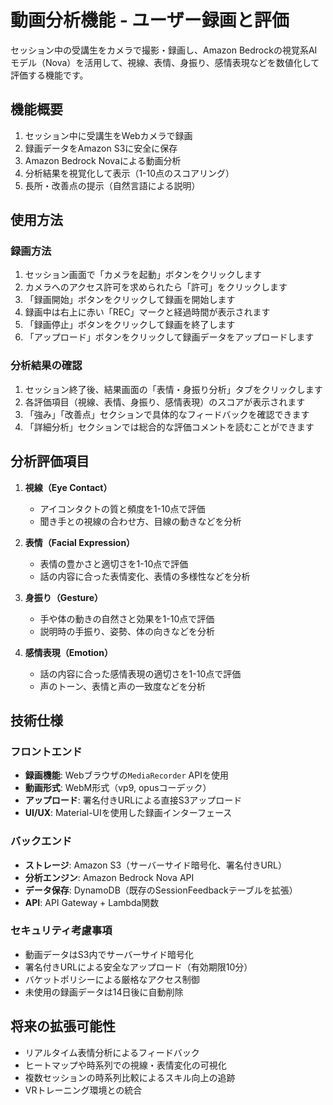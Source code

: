 # 動画分析機能 - ユーザー録画と評価

セッション中の受講生をカメラで撮影・録画し、Amazon Bedrockの視覚系AIモデル（Nova）を活用して、視線、表情、身振り、感情表現などを数値化して評価する機能です。

## 機能概要

1. セッション中に受講生をWebカメラで録画
2. 録画データをAmazon S3に安全に保存
3. Amazon Bedrock Novaによる動画分析
4. 分析結果を視覚化して表示（1-10点のスコアリング）
5. 長所・改善点の提示（自然言語による説明）

## 使用方法

### 録画方法

1. セッション画面で「カメラを起動」ボタンをクリックします
2. カメラへのアクセス許可を求められたら「許可」をクリックします
3. 「録画開始」ボタンをクリックして録画を開始します
4. 録画中は右上に赤い「REC」マークと経過時間が表示されます
5. 「録画停止」ボタンをクリックして録画を終了します
6. 「アップロード」ボタンをクリックして録画データをアップロードします

### 分析結果の確認

1. セッション終了後、結果画面の「表情・身振り分析」タブをクリックします
2. 各評価項目（視線、表情、身振り、感情表現）のスコアが表示されます
3. 「強み」「改善点」セクションで具体的なフィードバックを確認できます
4. 「詳細分析」セクションでは総合的な評価コメントを読むことができます

## 分析評価項目

1. **視線（Eye Contact）**
   - アイコンタクトの質と頻度を1-10点で評価
   - 聞き手との視線の合わせ方、目線の動きなどを分析

2. **表情（Facial Expression）**
   - 表情の豊かさと適切さを1-10点で評価
   - 話の内容に合った表情変化、表情の多様性などを分析

3. **身振り（Gesture）**
   - 手や体の動きの自然さと効果を1-10点で評価
   - 説明時の手振り、姿勢、体の向きなどを分析

4. **感情表現（Emotion）**
   - 話の内容に合った感情表現の適切さを1-10点で評価
   - 声のトーン、表情と声の一致度などを分析

## 技術仕様

### フロントエンド

- **録画機能**: Webブラウザの`MediaRecorder` APIを使用
- **動画形式**: WebM形式（vp9, opusコーデック）
- **アップロード**: 署名付きURLによる直接S3アップロード
- **UI/UX**: Material-UIを使用した録画インターフェース

### バックエンド

- **ストレージ**: Amazon S3（サーバーサイド暗号化、署名付きURL）
- **分析エンジン**: Amazon Bedrock Nova API
- **データ保存**: DynamoDB（既存のSessionFeedbackテーブルを拡張）
- **API**: API Gateway + Lambda関数

### セキュリティ考慮事項

- 動画データはS3内でサーバーサイド暗号化
- 署名付きURLによる安全なアップロード（有効期限10分）
- バケットポリシーによる厳格なアクセス制御
- 未使用の録画データは14日後に自動削除

## 将来の拡張可能性

- リアルタイム表情分析によるフィードバック
- ヒートマップや時系列での視線・表情変化の可視化
- 複数セッションの時系列比較によるスキル向上の追跡
- VRトレーニング環境との統合